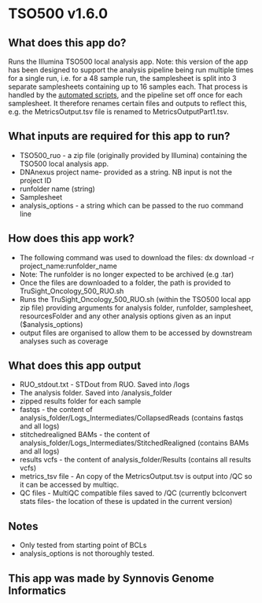 # TSO500 v1.6.0

## What does this app do?
Runs the Illumina TSO500 local analysis app.
Note: this version of the app has been designed to support the analysis pipeline being run multiple times for a single run, i.e. for a 48 sample run, the samplesheet is split into 3 separate samplesheets containing up to 16 samples each. That process is handled by the [automated scripts](https://github.com/moka-guys/automate_demultiplex), and the pipeline set off once for each samplesheet. It therefore renames certain files and outputs to reflect this, e.g. the MetricsOutput.tsv file is renamed to MetricsOutputPart1.tsv. 

## What inputs are required for this app to run?
* TSO500_ruo - a zip file (originally provided by Illumina) containing the TSO500 local analysis app.
* DNAnexus project name- provided as a string. NB input is not the project ID
* runfolder name (string)
* Samplesheet
* analysis_options -  a string which can be passed to the ruo command line

## How does this app work?
* The following command was used to download the files: dx download -r project_name:runfolder_name
* Note: The runfolder is no longer expected to be archived (e.g .tar)
* Once the files are downloaded to a folder, the path is provided to TruSight_Oncology_500_RUO.sh
* Runs the TruSight_Oncology_500_RUO.sh (within the TSO500 local app zip file) providing arguments for analysis folder, runfolder, samplesheet, resourcesFolder and any other analysis options given as an input ($analysis_options)
* output files are organised to allow them to be accessed by downstream analyses such as coverage


## What does this app output
* RUO_stdout.txt - STDout from RUO. Saved into /logs
* The analysis folder. Saved into /analysis_folder
* zipped results folder for each sample
* fastqs - the content of analysis_folder/Logs_Intermediates/CollapsedReads (contains fastqs and all logs)
* stitchedrealigned BAMs - the content of analysis_folder/Logs_Intermediates/StitchedRealigned (contains BAMs and all logs)
* results vcfs - the content of analysis_folder/Results (contains all results vcfs)
* metrics_tsv file - An copy of the MetricsOutput.tsv is output into /QC so it can be accessed by multiqc.
* QC files - MultiQC compatible files saved to /QC (currently bclconvert stats files- the location of these is updated in the current version)

## Notes
* Only tested from starting point of BCLs
* analysis_options is not thoroughly tested.

## This app was made by Synnovis Genome Informatics
